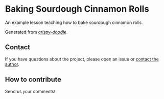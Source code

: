 # Baking Sourdough Cinnamon Rolls

An example lesson teaching how to bake sourdough cinnamon rolls.

Generated from [_crispy-doodle_](https://github.com/carpentries/crispy-doodle).

## Contact

If you have questions about the project, please open an issue or [contact the author](mailto:example2@example.com).

## How to contribute
Send us your comments!